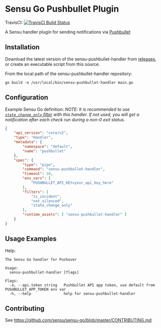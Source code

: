 # Sensu Go Pushbullet Plugin
TravisCI: [![TravisCI Build Status](https://travis-ci.com/rgeniesse/sensu-pushbullet-handler.svg?branch=master)](https://travis-ci.com/rgeniesse/sensu-pushbullet-handler)

A Sensu handler plugin for sending notifications via [Pushbullet][2]

## Installation

Download the latest version of the sensu-pushbullet-handler from [releases][1],
or create an executable script from this source.

From the local path of the sensu-pushbullet-handler repository:

```
go build -o /usr/local/bin/sensu-pushbullet-handler main.go
```

## Configuration

Example Sensu Go definition:
_NOTE: It is recommended to use [`state_change_only` filter][3] with this handler. If not used, you will get a notification after each check run during a non-0 exit status._

```json
{
    "api_version": "core/v2",
    "type": "Handler",
    "metadata": {
        "namespace": "default",
        "name": "pushbullet"
    },
    "spec": {
        "type": "pipe",
        "command": "sensu-pushbullet-handler",
        "timeout": 10,
        "env_vars": [
            "PUSHBULLET_API_KEY=your_api_key_here"
        ],
        "filters": [
            "is_incident",
            "not_silenced",
            "state_change_only"
        ],
        "runtime_assets": [ "sensu-pushbullet-handler" ]
    }
}
```

## Usage Examples

Help:

```
The Sensu Go handler for Pushover

Usage:
  sensu-pushbullet-handler [flags]

Flags:
  -a, --api.token string   Pushbullet API app token, use default from PUSHBULLET_APP_TOKEN env var
  -h, --help               help for sensu-pushbullet-handler
```

## Contributing

See https://github.com/sensu/sensu-go/blob/master/CONTRIBUTING.md

[1]: https://github.com/CHANGEME/sensu-CHANGEME/releases
[2]: https://www.pushbullet.com/
[3]: https://docs.sensu.io/sensu-go/5.1/reference/filters/#how-do-sensu-filters-work
